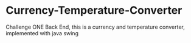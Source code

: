 # Currency-Temperature-Converter
Challenge ONE Back End, this is a currency and temperature converter, implemented with java swing
